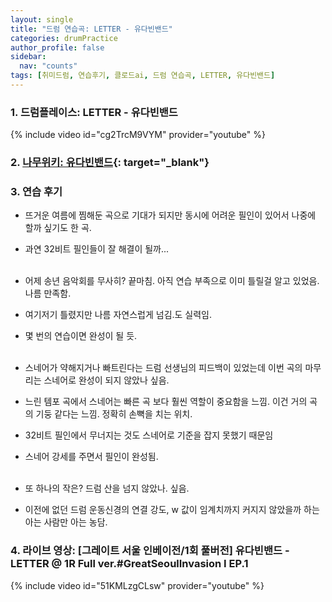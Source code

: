 ```yaml
---
layout: single
title: "드럼 연습곡: LETTER - 유다빈밴드"
categories: drumPractice
author_profile: false
sidebar:
  nav: "counts"
tags: [취미드럼, 연습후기, 클로드ai, 드럼 연습곡, LETTER, 유다빈밴드]
---
```


### 1. 드럼플레이스: LETTER - 유다빈밴드

{% include video id="cg2TrcM9VYM" provider="youtube" %}


### 2. [나무위키: 유다빈밴드](https://namu.wiki/w/%EC%9C%A0%EB%8B%A4%EB%B9%88%EB%B0%B4%EB%93%9C){: target="_blank"}

### 3. 연습 후기

- 뜨거운 여름에 찜해둔 곡으로 기대가 되지만 동시에 어려운 필인이 있어서 나중에 할까 싶기도 한 곡.
- 과연 32비트 필인들이 잘 해결이 될까...<br/><br/>

- 어제 송년 음악회를 무사히? 끝마침. 아직 연습 부족으로 이미 틀릴걸 알고 있었음. 나름 만족함.
- 여기저기 틀렸지만 나름 자연스럽게 넘김.도 실력임.
- 몇 번의 연습이면 완성이 될 듯.<br/><br/>

- 스네어가 약해지거나 빠트린다는 드럼 선생님의 피드백이 있었는데 이번 곡의 마무리는 스네어로 완성이 되지 않았나 싶음.
- 느린 템포 곡에서 스네어는 빠른 곡 보다 훨씬 역할이 중요함을 느낌. 이건 거의 곡의 기둥 같다는 느낌. 정확히 손뼉을 치는 위치.
- 32비트 필인에서 무너지는 것도 스네어로 기준을 잡지 못했기 때문임
- 스네어 강세를 주면서 필인이 완성됨.<br/><br/>

- 또 하나의 작은? 드럼 산을 넘지 않았나. 싶음.
- 이전에 없던 드럼 운동신경의 연결 강도, w 값이 임계치까지 커지지 않았을까 하는 아는 사람만 아는 농담.

### 4. 라이브 영상: [그레이트 서울 인베이전/1회 풀버전] 유다빈밴드 - LETTER @ 1R Full ver.#GreatSeoulInvasion I EP.1

{% include video id="51KMLzgCLsw" provider="youtube" %}
